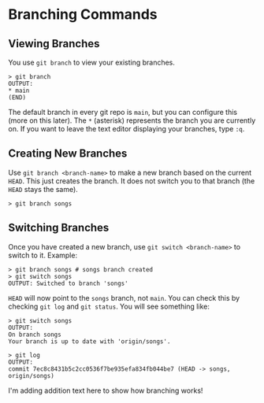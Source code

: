 # Branching Commands

## Viewing Branches

You use `git branch` to view your existing branches.

```
> git branch
OUTPUT:
* main
(END)
```

The default branch in every git repo is `main`, but you can configure this (more on this later). The `*` (asterisk) represents the branch you are currently on. If you want to leave the text editor displaying your branches, type `:q`.

## Creating New Branches

Use `git branch <branch-name>` to make a new branch based on the current `HEAD`. This just creates the branch. It does not switch you to that branch (the `HEAD` stays the same).

```
> git branch songs
```

## Switching Branches

Once you have created a new branch, use `git switch <branch-name>` to switch to it.
Example:

```
> git branch songs # songs branch created
> git switch songs
OUTPUT: Switched to branch 'songs'
```

`HEAD` will now point to the `songs` branch, not `main`. You can check this by checking `git log` and `git status`. You will see something like:

```
> git switch songs
OUTPUT:
On branch songs
Your branch is up to date with 'origin/songs'.

> git log
OUTPUT:
commit 7ec8c8431b5c2cc0536f7be935efa834fb044be7 (HEAD -> songs, origin/songs)
```

I'm adding addition text here to show how branching works!
